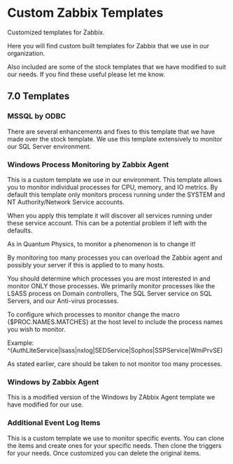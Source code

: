 # Custom Zabbix Templates

Customized templates for Zabbix.

Here you will find custom built templates for Zabbix that we use in our organization.

Also included are some of the stock templates that we have modified to suit our needs.
If you find these useful please let me know.

## 7.0 Templates

### MSSQL by ODBC

There are several enhancements and fixes to this template that we have made over the stock template. We use this template extensively to monitor our SQL Server environment.

### Windows Process Monitoring by Zabbix Agent

This is a custom template we use in our environment. This template allows you to monitor individual processes for CPU, memory, and IO metrics.
By default this template only monitors process running under the SYSTEM and NT Authority/Network Service accounts.

When you apply this template it will discover all services running under these service account. This can be a potential problem if left with the defaults.

As in Quantum Physics, to monitor a phenomenon is to change it!

By monitoring too many processes you can overload the Zabbix agent and possibly your server if this is applied to to many hosts.

You should determine which processes you are most interested in and monitor ONLY those processes. We primarily monitor processes like the LSASS process on Domain controllers, The SQL Server service on SQL Servers, and our Anti-virus processes. 

To configure which processes to monitor change the macro {$PROC.NAMES.MATCHES} at the host level to include the process names you wish to monitor.

Example: ^(AuthLiteService|lsass|nxlog|SEDService|Sophos|SSPService|WmiPrvSE)

As stated earlier, care should be taken to not monitor too many processes.

### Windows by Zabbix Agent

This is a modified version of the Windows by ZAbbix Agent template we have modified for our use.

### Additional Event Log Items

This is a custom template we use to monitor specific events. You can clone the items and create ones for your specific needs. Then clone the triggers for your needs.
Once customized you can delete the original items.
